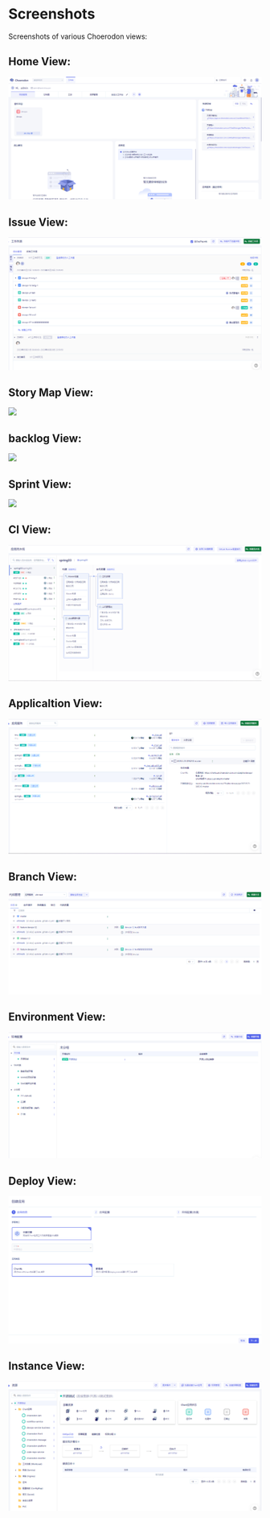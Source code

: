# Screenshots

Screenshots of various Choerodon views:

## Home View:
![](img/homePage.png)

## Issue View:
![](img/issue.png)

## Story Map View:
![](img/storyMap.png)

## backlog View:
![](img/backlog.png)

## Sprint View:
![](img/sprint.jpg)

## CI View:
![](img/ci.png)

## Applicaltion View:
![](img/applicationManagement.png)

## Branch View:
![](img/branchManagement.png)

## Environment View:
![](img/environment.png)

## Deploy View:
![](img/deployment.png)

## Instance View:
![](img/instance.png)


